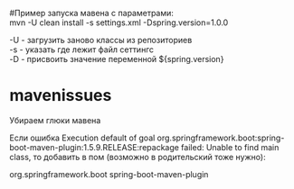 #Пример запуска мавена с параметрами:  
mvn -U clean install -s settings.xml -Dspring.version=1.0.0  

-U - загрузить заново классы из репозиториев  
-s - указать где лежит файл сеттингс  
-D - присвоить значение переменной ${spring.version}  

# mavenissues  
Убираем глюки мавена  

Если ошибка Execution default of goal org.springframework.boot:spring-boot-maven-plugin:1.5.9.RELEASE:repackage failed: Unable to find main class, то добавить в пом (возможно в родительский тоже нужно):  


<build>  
    <pluginManagement>  
        <plugins>  
            <plugin>  
                <groupId>org.springframework.boot</groupId>  
                <artifactId>spring-boot-maven-plugin</artifactId>  
            </plugin>  
        </plugins>  
    </pluginManagement>  
</build>  


